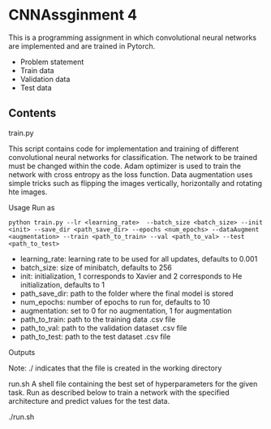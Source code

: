 # CNNAssginment 4

This is a programming assignment in which convolutional neural networks are implemented and are trained in Pytorch. 

* Problem statement
* Train data
* Validation data
* Test data


## Contents
train.py

This script contains code for implementation and training of different convolutional neural networks for classification. The network to be trained must be changed within the code. Adam optimizer is used to train the network with cross entropy as the loss function. Data augmentation uses simple tricks such as flipping the images vertically, horizontally and rotating hte images.

Usage
Run as
```
python train.py --lr <learning_rate>  --batch_size <batch_size> --init <init> --save_dir <path_save_dir> --epochs <num_epochs> --dataAugment <augmentation> --train <path_to_train> --val <path_to_val> --test <path_to_test>
```

* learning_rate: learning rate to be used for all updates, defaults to 0.001
* batch_size: size of minibatch, defaults to 256
* init: initialization, 1 corresponds to Xavier and 2 corresponds to He initialization, defaults to 1
* path_save_dir: path to the folder where the final model is stored
* num_epochs: number of epochs to run for, defaults to 10
* augmentation: set to 0 for no augmentation, 1 for augmentation
* path_to_train: path to the training data .csv file
* path_to_val: path to the validation dataset .csv file
* path_to_test: path to the test dataset .csv file

Outputs


Note: ./ indicates that the file is created in the working directory

run.sh
A shell file containing the best set of hyperparameters for the given task. Run as described below to train a network with the specified architecture and predict values for the test data.

./run.sh